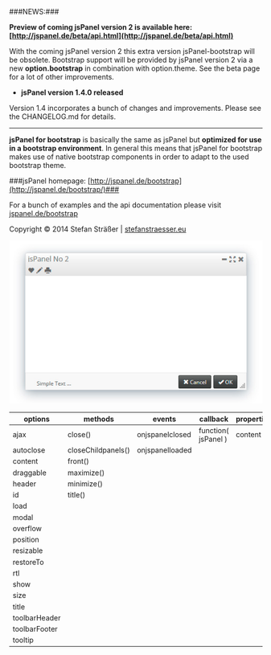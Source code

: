 ###NEWS:###

**Preview of coming jsPanel version 2 is available here: [http://jspanel.de/beta/api.html](http://jspanel.de/beta/api.html)**

With the coming jsPanel version 2 this extra version jsPanel-bootstrap will be obsolete. Bootstrap support will be provided by jsPanel version 2 via a new **option.bootstrap** in combination with option.theme.
See the beta page for a lot of other improvements.

+ **jsPanel version 1.4.0 released**

Version 1.4 incorporates a bunch of changes and improvements. Please see the CHANGELOG.md for details.

---

**jsPanel for bootstrap** is basically the same as jsPanel but **optimized for use in a bootstrap environment**. In general this means that jsPanel for bootstrap makes use of native bootstrap components in order to adapt to the used bootstrap theme.

###jsPanel homepage: [http://jspanel.de/bootstrap](http://jspanel.de/bootstrap/)###

For a bunch of examples and the api documentation please visit [jspanel.de/bootstrap](http://jspanel.de/bootstrap/)

Copyright &copy; 2014 Stefan Sträßer | [stefanstraesser.eu](http://stefanstraesser.eu)

![jsPanel jQuery Plugin](https://github.com/Flyer53/jsPanel-bootstrap/raw/master/jsPanel-bootstrap.jpg)

| options          | methods            | events           | callback            | properties    |
| ---------------- | ------------------ | ---------------- | ------------------- | ------------- |
| ajax             | close()            | onjspanelclosed  | function( jsPanel ) | content       |
| autoclose        | closeChildpanels() | onjspanelloaded  |                     |               |
| content          | front()            |                  |                     |               |
| draggable        | maximize()         |                  |                     |
| header           | minimize()         |                  |                     |
| id               | title()            |                  |                     |
| load             |                    |                  |                     |
| modal            |                    |                  |                     |
| overflow         |                    |                  |                     |
| position         |                    |                  |                     |
| resizable        |                    |                  |                     |
| restoreTo        |                    |                  |                     |
| rtl              |                    |                  |                     |
| show             |                    |                  |                     |
| size             |                    |                  |                     |
| title            |                    |                  |                     |
| toolbarHeader    |                    |                  |                     |
| toolbarFooter    |                    |                  |                     |
| tooltip          |                    |                  |                     |
